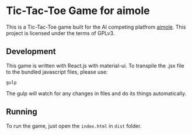 # Tic-Tac-Toe Game for aimole

This is a Tic-Tac-Toe game built for the AI competing platfrom [aimole](https://www.github.com/leoyuholo/aimole). This project is licensed under the terms of GPLv3.

## Development

This game is written with React.js with material-ui. To transpile the .jsx file to the bundled javascript files, please use:

```
gulp
```

The gulp will watch for any changes in files and do its things automatically.

## Running

To run the game, just open the ```index.html``` in ```dist``` folder.
